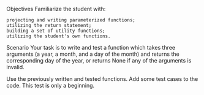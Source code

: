 Objectives
Familiarize the student with:

	projecting and writing parameterized functions;
	utilizing the return statement;
	building a set of utility functions;
	utilizing the student's own functions.

Scenario
Your task is to write and test a function which takes three arguments (a year, a month, and a day of the month) and returns the corresponding day of the year, or returns None if any of the arguments is invalid.

Use the previously written and tested functions. Add some test cases to the code. This test is only a beginning.

